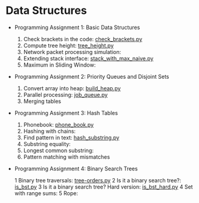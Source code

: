 # Data Structures

- Programming Assignment 1: Basic Data Structures

  1. Check brackets in the code: [check_brackets.py](https://github.com/SYAN83/DataStructuresandAlgorithmsSpecialization/blob/master/DataStructures/week1_basic_data_structures/1_brackets_in_code/check_brackets.py)
  2. Compute tree height: [tree_height.py](https://github.com/SYAN83/DataStructuresandAlgorithmsSpecialization/blob/master/DataStructures/week1_basic_data_structures/2_tree_height/tree_height.py)
  3. Network packet processing simulation:
  4. Extending stack interface: [stack_with_max_naive.py](https://github.com/SYAN83/DataStructuresandAlgorithmsSpecialization/blob/master/DataStructures/week1_basic_data_structures/4_stack_with_max/stack_with_max_naive.py)
  5. Maximum in Sliding Window:

- Programming Assignment 2: Priority Queues and Disjoint Sets

  1. Convert array into heap: [build_heap.py](https://github.com/SYAN83/DataStructuresandAlgorithmsSpecialization/blob/master/DataStructures/week2_priority_queues_and_disjoint_sets/1_make_heap/build_heap.py)
  2. Parallel processing: [job_queue.py](https://github.com/SYAN83/DataStructuresandAlgorithmsSpecialization/blob/master/DataStructures/week2_priority_queues_and_disjoint_sets/2_job_queue/job_queue.py)
  3. Merging tables

- Programming Assignment 3: Hash Tables

  1. Phonebook: [phone_book.py](https://github.com/SYAN83/DataStructuresandAlgorithmsSpecialization/blob/master/DataStructures/week3_hash_tables/1_phone_book/phone_book.py)
  2. Hashing with chains:
  3. Find pattern in text: [hash_substring.py](https://github.com/SYAN83/DataStructuresandAlgorithmsSpecialization/blob/master/DataStructures/week3_hash_tables/3_hash_substring/hash_substring.py)
  4. Substring equality:
  5. Longest common substring:
  6. Pattern matching with mismatches
  
- Programming Assignment 4: Binary Search Trees

  1 Binary tree traversals: [tree-orders.py](https://github.com/SYAN83/DataStructuresandAlgorithmsSpecialization/blob/master/DataStructures/week4_binary_search_trees/1_tree_traversals/tree-orders.py)
  2 Is it a binary search tree?: [is_bst.py](https://github.com/SYAN83/DataStructuresandAlgorithmsSpecialization/blob/master/DataStructures/week4_binary_search_trees/2_is_bst/is_bst.py)
  3 Is it a binary search tree? Hard version: [is_bst_hard.py](https://github.com/SYAN83/DataStructuresandAlgorithmsSpecialization/blob/master/DataStructures/week4_binary_search_trees/3_is_bst_advanced/is_bst_hard.py)
  4 Set with range sums:
  5 Rope:
